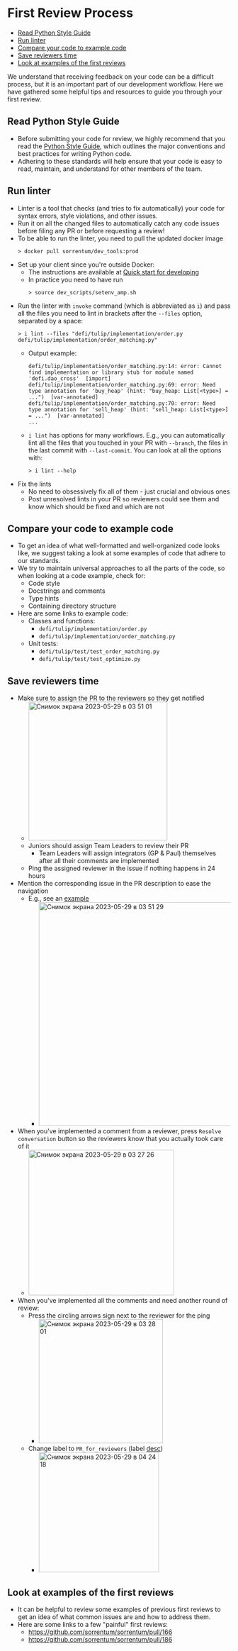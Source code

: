 # First Review Process

<!--ts-->
  * [Read Python Style Guide](#read-python-style-guide)
  * [Run linter](#run-linter)
  * [Compare your code to example code](#compare-your-code-to-example-code)
  * [Save reviewers time](#save-reviewers-time)
  * [Look at examples of the first reviews](#look-at-examples-of-the-first-reviews)

<!--te-->

We understand that receiving feedback on your code can be a difficult process,
but it is an important part of our development workflow. Here we have gathered
some helpful tips and resources to guide you through your first review.

## Read Python Style Guide

- Before submitting your code for review, we highly recommend that you read the
  [Python Style Guide](Coding_Style_Guide.md),
  which outlines the major conventions and best practices for writing Python code.
- Adhering to these standards will help ensure that your code is easy to read,
  maintain, and understand for other members of the team.

## Run linter

- Linter is a tool that checks (and tries to fix automatically) your code for syntax errors, style violations, and other issues.
- Run it on all the changed files to automatically catch any code issues before filing any PR or before requesting a review!
- To be able to run the linter, you need to pull the updated docker image
  ```
  > docker pull sorrentum/dev_tools:prod
  ```
- Set up your client since you're outside Docker:
  - The instructions are available at [Quick start for developing](Quick_start_for_developing.md)
  - In practice you need to have run
    ```
    > source dev_scripts/setenv_amp.sh
    ```
- Run the linter with `invoke` command (which is abbreviated as `i`) and pass all the files you need to lint in
  brackets after the `--files` option, separated by a space:
  ```
  > i lint --files "defi/tulip/implementation/order.py defi/tulip/implementation/order_matching.py"
  ```
  - Output example:
    ```
    defi/tulip/implementation/order_matching.py:14: error: Cannot find implementation or library stub for module named 'defi.dao_cross'  [import]
    defi/tulip/implementation/order_matching.py:69: error: Need type annotation for 'buy_heap' (hint: "buy_heap: List[<type>] = ...")  [var-annotated]
    defi/tulip/implementation/order_matching.py:70: error: Need type annotation for 'sell_heap' (hint: "sell_heap: List[<type>] = ...")  [var-annotated]
    ...
    ```
  - `i lint` has options for many workflows. E.g., you can automatically lint all the files that you touched in your PR with `--branch`, the files in the last commit with `--last-commit`. You can look at all the options with:
    ```
    > i lint --help
    ```
- Fix the lints
  - No need to obsessively fix all of them - just crucial and obvious ones
  - Post unresolved lints in your PR so reviewers could see them and know which
    should be fixed and which are not

## Compare your code to example code

- To get an idea of what well-formatted and well-organized code looks like, we
  suggest taking a look at some examples of code that adhere to our standards.
- We try to maintain universal approaches to all the parts of the code, so when
  looking at a code example, check for:
  - Code style
  - Docstrings and comments
  - Type hints
  - Containing directory structure
- Here are some links to example code:
  - Classes and functions:
    - `defi/tulip/implementation/order.py`
    - `defi/tulip/implementation/order_matching.py`
  - Unit tests:
    - `defi/tulip/test/test_order_matching.py`
    - `defi/tulip/test/test_optimize.py`

## Save reviewers time

- Make sure to assign the PR to the reviewers so they get notified
  - <img width="313" alt="Снимок экрана 2023-05-29 в 03 51 01" src="https://github.com/sorrentum/sorrentum/assets/31514660/f8534c49-bff6-4d59-9037-d70dc03d5ff9">
  - Juniors should assign Team Leaders to review their PR
    - Team Leaders will assign integrators (GP & Paul) themselves after all their comments are implemented
  - Ping the assigned reviewer in the issue if nothing happens in 24 hours
- Mention the corresponding issue in the PR description to ease the navigation
  - E.g., see an [example](https://github.com/sorrentum/sorrentum/pull/288#issue-1729654983)
    - <img width="505" alt="Снимок экрана 2023-05-29 в 03 51 29" src="https://github.com/sorrentum/sorrentum/assets/31514660/69fbabec-300c-4f7c-94fc-45c5da5a6817">
- When you've implemented a comment from a reviewer, press `Resolve conversation` button so the reviewers know that you actually took care of it
  - <img width="328" alt="Снимок экрана 2023-05-29 в 03 27 26" src="https://github.com/sorrentum/sorrentum/assets/31514660/a4c79d73-62bd-419b-b3cf-e8011621ba3c">
- When you've implemented all the comments and need another round of review:
    - Press the circling arrows sign next to the reviewer for the ping
      - <img width="280" alt="Снимок экрана 2023-05-29 в 03 28 01" src="https://github.com/sorrentum/sorrentum/assets/31514660/4f924f4f-abab-40be-975d-a4fa81d9af3b">
    - Change label to `PR_for_reviewers` (label [desc](https://github.com/sorrentum/sorrentum/blob/master/docs/GitHub_ZenHub_workflows.md#pr-labels))
      - <img width="271" alt="Снимок экрана 2023-05-29 в 04 24 18" src="https://github.com/sorrentum/sorrentum/assets/31514660/3580bf34-dcba-431b-af5c-5ae65f7597c3">

## Look at examples of the first reviews

- It can be helpful to review some examples of previous first reviews to get an
  idea of what common issues are and how to address them.
- Here are some links to a few "painful" first reviews:
  - https://github.com/sorrentum/sorrentum/pull/166
  - https://github.com/sorrentum/sorrentum/pull/186
